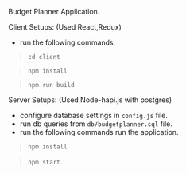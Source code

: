 Budget Planner Application.

Client Setups: (Used React,Redux)
- run the following commands.
> `cd client`

>`npm install`

> `npm run build`

Server Setups: (Used Node-hapi.js with postgres)

- configure database settings in `config.js` file.
- run db queries from `db/budgetplanner.sql` file.
- run the following commands run the application.
> `npm install`

> `npm start`.

